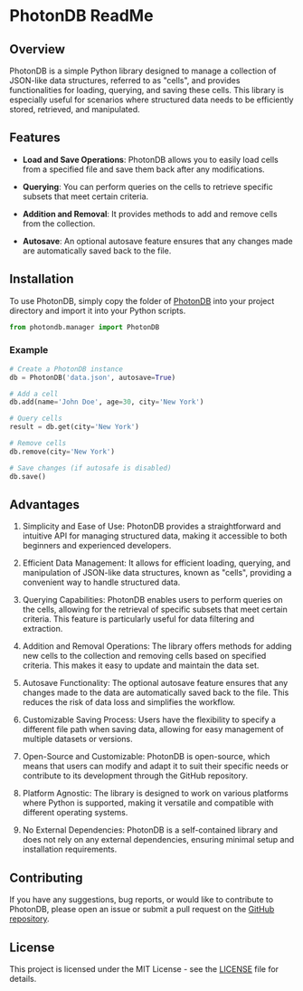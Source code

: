 # PhotonDB ReadMe

## Overview

PhotonDB is a simple Python library designed to manage a collection of JSON-like data structures, referred to as "cells", and provides functionalities for loading, querying, and saving these cells. This library is especially useful for scenarios where structured data needs to be efficiently stored, retrieved, and manipulated.

## Features

- **Load and Save Operations**: PhotonDB allows you to easily load cells from a specified file and save them back after any modifications.

- **Querying**: You can perform queries on the cells to retrieve specific subsets that meet certain criteria.

- **Addition and Removal**: It provides methods to add and remove cells from the collection.

- **Autosave**: An optional autosave feature ensures that any changes made are automatically saved back to the file.

## Installation

To use PhotonDB, simply copy the folder of [PhotonDB](https://github.com/Benfica7/PhotonDB/releases/download/1.0.0/photondb.zip) into your project directory and import it into your Python scripts.

```python
from photondb.manager import PhotonDB
```

### Example

```python
# Create a PhotonDB instance
db = PhotonDB('data.json', autosave=True)

# Add a cell
db.add(name='John Doe', age=30, city='New York')

# Query cells
result = db.get(city='New York')

# Remove cells
db.remove(city='New York')

# Save changes (if autosafe is disabled)
db.save()
```

## Advantages

1. Simplicity and Ease of Use: PhotonDB provides a straightforward and intuitive API for managing structured data, making it accessible to both beginners and experienced developers.

2. Efficient Data Management: It allows for efficient loading, querying, and manipulation of JSON-like data structures, known as "cells", providing a convenient way to handle structured data.

3. Querying Capabilities: PhotonDB enables users to perform queries on the cells, allowing for the retrieval of specific subsets that meet certain criteria. This feature is particularly useful for data filtering and extraction.

4. Addition and Removal Operations: The library offers methods for adding new cells to the collection and removing cells based on specified criteria. This makes it easy to update and maintain the data set.

5. Autosave Functionality: The optional autosave feature ensures that any changes made to the data are automatically saved back to the file. This reduces the risk of data loss and simplifies the workflow.

6. Customizable Saving Process: Users have the flexibility to specify a different file path when saving data, allowing for easy management of multiple datasets or versions.

7. Open-Source and Customizable: PhotonDB is open-source, which means that users can modify and adapt it to suit their specific needs or contribute to its development through the GitHub repository.

8. Platform Agnostic: The library is designed to work on various platforms where Python is supported, making it versatile and compatible with different operating systems.

9. No External Dependencies: PhotonDB is a self-contained library and does not rely on any external dependencies, ensuring minimal setup and installation requirements.

## Contributing

If you have any suggestions, bug reports, or would like to contribute to PhotonDB, please open an issue or submit a pull request on the [GitHub repository](https://github.com/Benfica7/PhotonDB).

## License

This project is licensed under the MIT License - see the [LICENSE](LICENSE) file for details.
